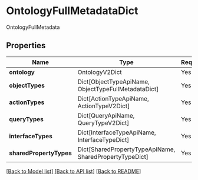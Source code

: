 # OntologyFullMetadataDict

OntologyFullMetadata

## Properties
| Name | Type | Required | Description |
| ------------ | ------------- | ------------- | ------------- |
**ontology** | OntologyV2Dict | Yes |  |
**objectTypes** | Dict[ObjectTypeApiName, ObjectTypeFullMetadataDict] | Yes |  |
**actionTypes** | Dict[ActionTypeApiName, ActionTypeV2Dict] | Yes |  |
**queryTypes** | Dict[QueryApiName, QueryTypeV2Dict] | Yes |  |
**interfaceTypes** | Dict[InterfaceTypeApiName, InterfaceTypeDict] | Yes |  |
**sharedPropertyTypes** | Dict[SharedPropertyTypeApiName, SharedPropertyTypeDict] | Yes |  |


[[Back to Model list]](../../../README.md#models-v2-link) [[Back to API list]](../../../README.md#apis-v2-link) [[Back to README]](../../../README.md)
